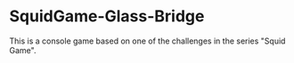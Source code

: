 # SquidGame-Glass-Bridge
This is a console game based on one of the challenges in the series "Squid Game". 
